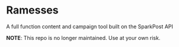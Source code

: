 # Ramesses
A full function content and campaign tool built on the SparkPost API

**NOTE**: This repo is no longer maintained.  Use at your own risk.

